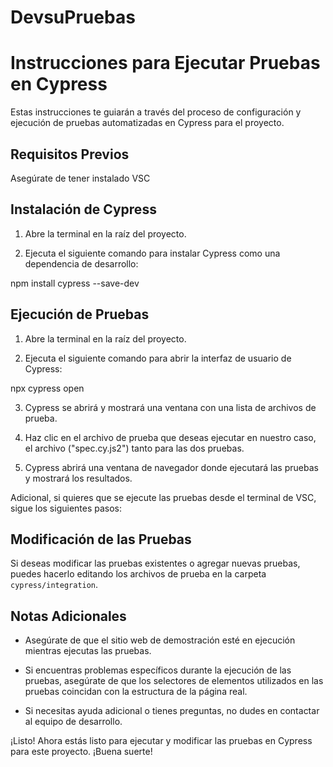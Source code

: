# DevsuPruebas

# Instrucciones para Ejecutar Pruebas en Cypress

Estas instrucciones te guiarán a través del proceso de configuración y ejecución de pruebas automatizadas en Cypress para el proyecto.

## Requisitos Previos

Asegúrate de tener instalado VSC

## Instalación de Cypress

1. Abre la terminal en la raíz del proyecto.

2. Ejecuta el siguiente comando para instalar Cypress como una dependencia de desarrollo:

npm install cypress --save-dev


## Ejecución de Pruebas

1. Abre la terminal en la raíz del proyecto.

2. Ejecuta el siguiente comando para abrir la interfaz de usuario de Cypress:

npx cypress open

3. Cypress se abrirá y mostrará una ventana con una lista de archivos de prueba.

4. Haz clic en el archivo de prueba que deseas ejecutar en nuestro caso, el archivo ("spec.cy.js2") tanto para las dos pruebas.

5. Cypress abrirá una ventana de navegador donde ejecutará las pruebas y mostrará los resultados.

Adicional, si quieres que se ejecute las pruebas desde el terminal de VSC, sigue los siguientes pasos:


## Modificación de las Pruebas

Si deseas modificar las pruebas existentes o agregar nuevas pruebas, puedes hacerlo editando los archivos de prueba en la carpeta `cypress/integration`.

## Notas Adicionales

- Asegúrate de que el sitio web de demostración esté en ejecución mientras ejecutas las pruebas.

- Si encuentras problemas específicos durante la ejecución de las pruebas, asegúrate de que los selectores de elementos utilizados en las pruebas coincidan con la estructura de la página real.

- Si necesitas ayuda adicional o tienes preguntas, no dudes en contactar al equipo de desarrollo.

¡Listo! Ahora estás listo para ejecutar y modificar las pruebas en Cypress para este proyecto. ¡Buena suerte!


